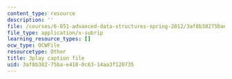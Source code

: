 ```yaml
---
content_type: resource
description: ''
file: /courses/6-851-advanced-data-structures-spring-2012/3af8b38275bae4180c6314aa3f120735_NoOYvZvH_FU.srt
file_type: application/x-subrip
learning_resource_types: []
ocw_type: OCWFile
resourcetype: Other
title: 3play caption file
uid: 3af8b382-75ba-e418-0c63-14aa3f120735
---
```

